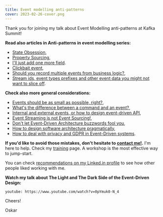 ```yaml
---
title: Event modelling anti-patterns
cover: 2023-02-26-cover.png
---
```


Thank you for joining my talk about Event Modelling anti-patterns at Kafka Summit!

**Read also articles in Anti-patterns in event modelling series:**
- [State Obsession](/pl/state-obsession/),
- [Property Sourcing](/pl/property-sourcing/),
- [I'll just add one more field](/pl/i_will_just_add_one_more_field/).
- [Clickbait event](/pl/clickbait_event/),
- [Should you record multiple events from business logic?](/pl/one_or_more_event_that_is_the_question/),
- [Stream ids, event types prefixes and other event data you might not want to slice off](/pl/on_putting_stream_id_in_event_data/).

**Check also more general considerations:**
- [Events should be as small as possible, right?](/pl/events_should_be_as_small_as_possible/),
- [What's the difference between a command and an event?](/pl/whats_the_difference_between_event_and_command/),
- [Internal and external events, or how to design event-driven API](/pl/internal_external_events/),
- [Event Streaming is not Event Sourcing!](/pl/event_streaming_is_not_event_sourcing/),
- [Don't let Event-Driven Architecture buzzwords fool you](/pl/dont_let_event_driven_architecture_buzzwords_fool_you/),
- [How to design software architecture pragmatically](/pl/how_to_design_software_architecture_pragmatically/),
- [How to deal with privacy and GDPR in Event-Driven systems](/pl/gdpr_in_event_driven_architecture/).

**If you'd like to avoid those mistakes, don't hesitate to [contact me!](mailto:oskar@event-driven.io).** I'm here to help. Check my [training](/pl/training/) page. A workshop is the most effective way to jump-start. 

You can check [recommendations on my Linked.in profile](https://www.linkedin.com/in/oskardudycz/) to see how other people liked working with me.

**Watch my talk about The Light and The Dark Side of the Event-Driven Design:**

`youtube: https://www.youtube.com/watch?v=0pYmuk0-N_4`

Cheers!

Oskar
